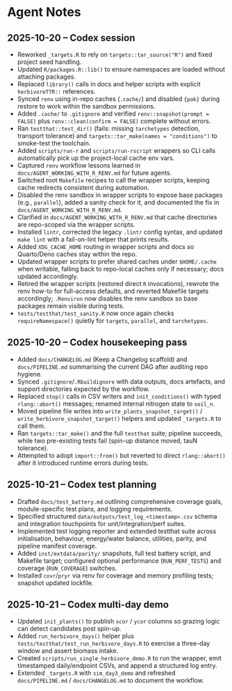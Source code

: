 # Agent Notes

## 2025-10-20 – Codex session
- Reworked `_targets.R` to rely on `targets::tar_source("R")` and fixed project seed handling.
- Updated `R/packages.R::lib()` to ensure namespaces are loaded without attaching packages.
- Replaced `library()` calls in docs and helper scripts with explicit `herbivoreTTR::` references.
- Synced `renv` using in-repo caches (`.cache/`) and disabled `{pak}` during restore to work within the sandbox permissions.
- Added `.cache/` to `.gitignore` and verified `renv::snapshot(prompt = FALSE)` plus `renv::clean(confirm = FALSE)` complete without errors.
- Ran `testthat::test_dir()` (fails: missing `tarchetypes` detection, transport tolerance) and `targets::tar_make(names = "conditions")` to smoke-test the toolchain.
- Added `scripts/run-r` and `scripts/run-rscript` wrappers so CLI calls automatically pick up the project-local cache env vars.
- Captured `renv` workflow lessons learned in `docs/AGENT_WORKING_WITH_R_RENV.md` for future agents.
- Switched root `Makefile` recipes to call the wrapper scripts, keeping cache redirects consistent during automation.
- Disabled the renv sandbox in wrapper scripts to expose base packages (e.g., `parallel`), added a sanity check for it, and documented the fix in `docs/AGENT_WORKING_WITH_R_RENV.md`.
- Clarified in `docs/AGENT_WORKING_WITH_R_RENV.md` that cache directories are repo-scoped via the wrapper scripts.
- Installed `lintr`, corrected the legacy `.lintr` config syntax, and updated `make lint` with a fail-on-lint helper that prints results.
- Added `XDG_CACHE_HOME` routing in wrapper scripts and docs so Quarto/Deno caches stay within the repo.
- Updated wrapper scripts to prefer shared caches under `$HOME/.cache` when writable, falling back to repo-local caches only if necessary; docs updated accordingly.
- Retired the wrapper scripts (restored direct `R` invocations), rewrote the renv how-to for full-access defaults, and reverted Makefile targets accordingly; `.Renviron` now disables the renv sandbox so base packages remain visible during tests.
- `tests/testthat/test_sanity.R` now once again checks `requireNamespace()` quietly for `targets`, `parallel`, and `tarchetypes`.

## 2025-10-20 – Codex housekeeping pass
- Added `docs/CHANGELOG.md` (Keep a Changelog scaffold) and `docs/PIPELINE.md` summarising the current DAG after auditing repo hygiene.
- Synced `.gitignore`/`.Rbuildignore` with data outputs, docs artefacts, and support directories expected by the workflow.
- Replaced `stop()` calls in CSV writers and `init_conditions()` with typed `rlang::abort()` messages; renamed internal nitrogen state to `soil_n`.
- Moved pipeline file writes into `write_plants_snapshot_target()` / `write_herbivore_snapshot_target()` helpers and updated `_targets.R` to call them.
- Ran `targets::tar_make()` and the full `testthat` suite; pipeline succeeds, while two pre-existing tests fail (spin-up distance moved, tauN tolerance).
- Attempted to adopt `import::from()` but reverted to direct `rlang::abort()` after it introduced runtime errors during tests.

## 2025-10-21 – Codex test planning
- Drafted `docs/test_battery.md` outlining comprehensive coverage goals, module-specific test plans, and logging requirements.
- Specified structured `data/outputs/test_log_<timestamp>.csv` schema and integration touchpoints for unit/integration/perf suites.
- Implemented test logging reporter and extended testthat suite across initialisation, behaviour, energy/water balance, utilities, parity, and pipeline manifest coverage.
- Added `inst/extdata/parity/` snapshots, full test battery script, and Makefile target; configured optional performance (`RUN_PERF_TESTS`) and coverage (`RUN_COVERAGE`) switches.
- Installed `covr`/`pryr` via renv for coverage and memory profiling tests; snapshot updated lockfile.

## 2025-10-21 – Codex multi-day demo
- Updated `init_plants()` to publish `xcor` / `ycor` columns so grazing logic can detect candidates post spin-up.
- Added `run_herbivore_days()` helper plus `tests/testthat/test_run_herbivore_days.R` to exercise a three-day window and assert biomass intake.
- Created `scripts/run_single_herbivore_demo.R` to run the wrapper, emit timestamped daily/endpoint CSVs, and append a structured log entry.
- Extended `_targets.R` with `sim_day3_demo` and refreshed `docs/PIPELINE.md` / `docs/CHANGELOG.md` to document the workflow.
